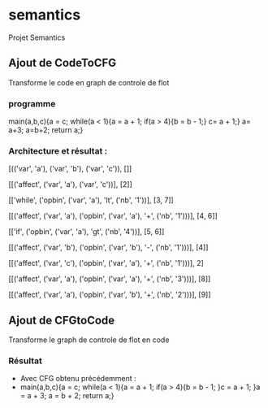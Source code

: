 # semantics
Projet Semantics

## Ajout de CodeToCFG

Transforme le code en graph de controle de flot

### programme 

main(a,b,c){a = c; while(a < 1){a = a + 1; if(a > 4){b = b - 1;} c= a + 1;} a= a+3; a=b+2; return a;}

### Architecture et résultat :

[(('var', 'a'), ('var', 'b'), ('var', 'c')), []]


[[('affect', ('var', 'a'), ('var', 'c'))], [2]]


[['while', ('opbin', ('var', 'a'), 'lt', ('nb', '1'))], [3, 7]]


[[('affect', ('var', 'a'), ('opbin', ('var', 'a'), '+', ('nb', '1')))], [4, 6]]


[['if', ('opbin', ('var', 'a'), 'gt', ('nb', '4'))], [5, 6]]


[[('affect', ('var', 'b'), ('opbin', ('var', 'b'), '-', ('nb', '1')))], [4]]


[[('affect', ('var', 'c'), ('opbin', ('var', 'a'), '+', ('nb', '1')))], 2]


[[('affect', ('var', 'a'), ('opbin', ('var', 'a'), '+', ('nb', '3')))], [8]]


[[('affect', ('var', 'a'), ('opbin', ('var', 'b'), '+', ('nb', '2')))], [9]]



## Ajout de CFGtoCode

Transforme le graph de controle de flot en code

### Résultat

- Avec CFG obtenu précédemment :
- main(a,b,c){a = c; while(a < 1){a = a + 1; if(a > 4){b = b - 1; }c = a + 1; }a = a + 3; a = b + 2; return a;}

